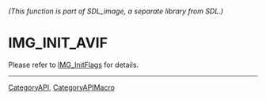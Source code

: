 ###### (This function is part of SDL_image, a separate library from SDL.)
# IMG_INIT_AVIF

Please refer to [IMG_InitFlags](IMG_InitFlags) for details.

----
[CategoryAPI](CategoryAPI), [CategoryAPIMacro](CategoryAPIMacro)

